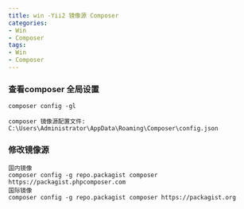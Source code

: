 ```yaml
---
title: win -Yii2 镜像源 Composer
categories: 
- Win
- Composer
tags:
- Win
- Composer
---
```


### 查看composer 全局设置

```
composer config -gl

composer 镜像源配置文件:
C:\Users\Administrator\AppData\Roaming\Composer\config.json
```

### 修改镜像源

```
国内镜像
composer config -g repo.packagist composer https://packagist.phpcomposer.com
国际镜像
composer config -g repo.packagist composer https://packagist.org
```

